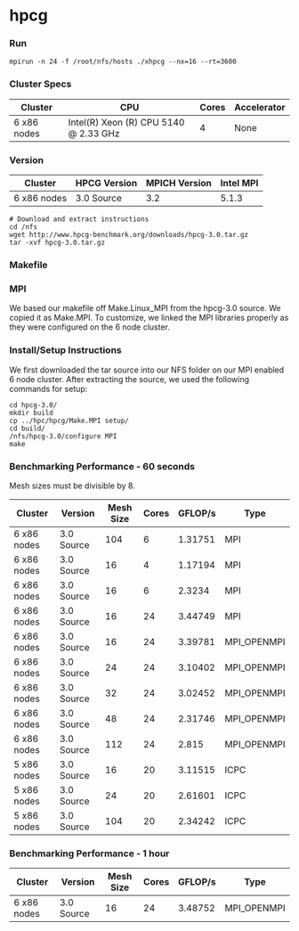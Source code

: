 # hpcg

### Run

```
mpirun -n 24 -f /root/nfs/hosts ./xhpcg --nx=16 --rt=3600
```

### Cluster Specs

| Cluster       | CPU                                   | Cores | Accelerator  |
|---------------|---------------------------------------|-------|--------------|
| 6 x86 nodes   | Intel(R) Xeon (R) CPU 5140 @ 2.33 GHz | 4     | None         |


### Version

| Cluster       | HPCG Version  | MPICH Version |Intel MPI   |
|---------------|---------------|---------------|------------|
| 6 x86 nodes   | 3.0 Source    | 3.2           |5.1.3       |

```
# Download and extract instructions
cd /nfs
wget http://www.hpcg-benchmark.org/downloads/hpcg-3.0.tar.gz
tar -xvf hpcg-3.0.tar.gz
```

### Makefile

### MPI
We based our makefile off Make.Linux_MPI from the hpcg-3.0 source. We copied it as Make.MPI. To customize, we linked the MPI libraries properly as they were configured on the 6 node cluster.

### Install/Setup Instructions
We first downloaded the tar source into our NFS folder on our MPI enabled 6 node cluster. After extracting the source, we used the following commands for setup:

```
cd hpcg-3.0/
mkdir build
cp ../hpc/hpcg/Make.MPI setup/
cd build/
/nfs/hpcg-3.0/configure MPI
make
```

### Benchmarking Performance - 60 seconds
Mesh sizes must be divisible by 8.

| Cluster       | Version       | Mesh Size   | Cores | GFLOP/s | Type        |
|---------------|---------------|-------------|-------|---------|-------------|
| 6 x86 nodes   | 3.0 Source    | 104         | 6     | 1.31751 | MPI         |
| 6 x86 nodes   | 3.0 Source    | 16          | 4     | 1.17194 | MPI         |
| 6 x86 nodes   | 3.0 Source    | 16          | 6     | 2.3234  | MPI         |
| 6 x86 nodes   | 3.0 Source    | 16          | 24    | 3.44749 | MPI         |
| 6 x86 nodes   | 3.0 Source    | 16          | 24    | 3.39781 | MPI_OPENMPI |
| 6 x86 nodes   | 3.0 Source    | 24          | 24    | 3.10402 | MPI_OPENMPI |
| 6 x86 nodes   | 3.0 Source    | 32          | 24    | 3.02452 | MPI_OPENMPI |
| 6 x86 nodes   | 3.0 Source    | 48          | 24    | 2.31746 | MPI_OPENMPI |
| 6 x86 nodes   | 3.0 Source    | 112         | 24    | 2.815   | MPI_OPENMPI |
| 5 x86 nodes   | 3.0 Source    | 16          | 20    | 3.11515 | ICPC        |
| 5 x86 nodes   | 3.0 Source    | 24          | 20    | 2.61601 | ICPC        |
| 5 x86 nodes   | 3.0 Source    | 104         | 20    | 2.34242 | ICPC        |

### Benchmarking Performance - 1 hour

| Cluster       | Version       | Mesh Size   | Cores | GFLOP/s | Type        |
|---------------|---------------|-------------|-------|---------|-------------|
| 6 x86 nodes   | 3.0 Source    | 16          | 24    | 3.48752 | MPI_OPENMPI |
